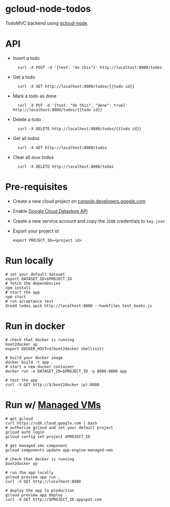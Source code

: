 gcloud-node-todos
=================

TodoMVC backend using [gcloud-node](//github.com/GoogleCloudPlatform/gcloud-node).

# API

- Insert a todo

        curl -X POST -d '{text: "do this"}' http://localhost:8080/todos

- Get a todo

        curl -X GET http://localhost:8080/todos/{{todo id}}

- Mark a todo as done

        curl -X PUT -d '{text: "do this", "done": true}' http://localhost:8080/todos/{{todo id}}

- Delete a todo

        curl -X DELETE http://localhost:8080/todos/{{todo id}}

- Get all todos
 
        curl -X GET http://localhost:8080/todos

- Clear all `done` todos

        curl -X DELETE http://localhost:8080/todos

# Pre-requisites

  - Create a new cloud project on [console.developers.google.com](http://console.developers.google.com)
  - Enable [Google Cloud Datastore API](https://developers.google.com/datastore)
  - Create a new service account and copy the `JSON` credentials to `key.json`
  - Export your project id
  
        export PROJECT_ID=<project id>

# Run locally

    # set your default dataset
    export DATASET_ID=$PROJECT_ID
    # fetch the dependencies
    npm install
    # start the app
    npm start
    # run acceptance test
    dredd todos.apib http://localhost:8080 --hookfiles test_hooks.js

# Run in docker

    # check that docker is running
    boot2docker up
    export DOCKER_HOST=$(boot2docker shellinit)

    # build your docker image
    docker build -t app .
    # start a new docker container
    docker run -e DATASET_ID=$PROJECT_ID -p 8080:8080 app 

    # test the app
    curl -X GET http://$(boot2docker ip):8080

# Run w/ [Managed VMs](https://developers.google.com/appengine/docs/managed-vms/)

    # get gcloud
    curl https://sdk.cloud.google.com | bash
    # authorize gcloud and set your default project
    gcloud auth login
    gcloud config set project $PROJECT_ID

    # get managed vms component
    gcloud components update app-engine-managed-vms

    # check that docker is running
    boot2docker up

    # run the app locally
    gcloud preview app run .
    curl -X GET http://localhost:8080

    # deploy the app to production
    gcloud preview app deploy .
    curl -X GET http://$PROJECT_ID.appspot.com
